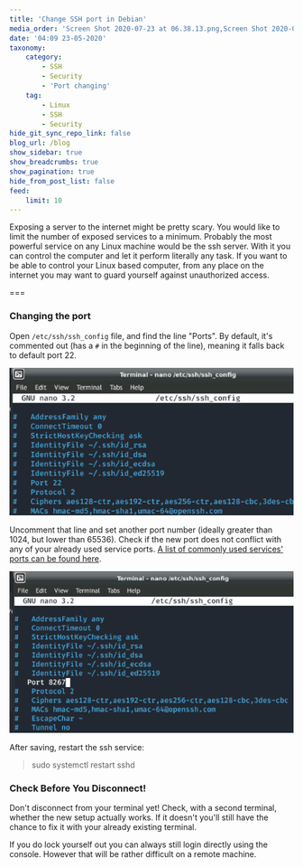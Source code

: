 ```yaml
---
title: 'Change SSH port in Debian'
media_order: 'Screen Shot 2020-07-23 at 06.38.13.png,Screen Shot 2020-07-23 at 06.41.04.png'
date: '04:09 23-05-2020'
taxonomy:
    category:
        - SSH
        - Security
        - 'Port changing'
    tag:
        - Linux
        - SSH
        - Security
hide_git_sync_repo_link: false
blog_url: /blog
show_sidebar: true
show_breadcrumbs: true
show_pagination: true
hide_from_post_list: false
feed:
    limit: 10
---
```


Exposing a server to the internet might be pretty scary. You would like to limit the number of exposed services to a minimum. Probably the most powerful service on any Linux machine would be the ssh server. With it you can control the computer and let it perform literally any task. If you want to be able to control your Linux based computer, from any place on the internet you may want to guard yourself against unauthorized access.

===

### Changing the port

Open `/etc/ssh/ssh_config` file, and find the line "Ports". By default, it's commented out (has a `#` in the beginning of the line), meaning it falls back to default port 22.

![](Screen%20Shot%202020-07-23%20at%2006.38.13.png)

Uncomment that line and set another port number (ideally greater than 1024, but lower than 65536). Check if the new port does not conflict with any of your already used service ports. [A list of commonly used services' ports can be found here](https://en.wikipedia.org/wiki/List_of_TCP_and_UDP_port_numbers).

![](Screen%20Shot%202020-07-23%20at%2006.41.04.png)

After saving, restart the ssh service:

>    sudo systemctl restart sshd
    
### Check Before You Disconnect!
Don't disconnect from your terminal yet! Check, with a second terminal, whether the new setup actually works. If it doesn't you'll still have the chance to fix it with your already existing terminal.

If you do lock yourself out you can always still login directly using the console. However that will be rather difficult on a remote machine.